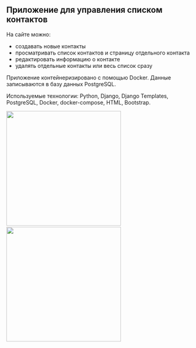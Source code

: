 ## Приложение для управления списком контактов
На сайте можно:
* создавать новые контакты
* просматривать список контактов и страницу отдельного контакта
* редактировать информацию о контакте
* удалять отдельные контакты или весь список сразу

Приложение контейнеризировано с помощью Docker. Данные записываются в базу данных PostgreSQL.

Используемые технологии: Python, Django, Django Templates, PostgreSQL, Docker, docker-compose, HTML, Bootstrap.

<kbd>
  <img src="https://github.com/user-attachments/assets/7f0c976f-60b6-419a-997d-feeb4d5eb80c" width="300"/>
</kbd>
&nbsp
&nbsp
<kbd>
  <img src="https://github.com/user-attachments/assets/85b999f0-3260-43b6-81db-d88828a9fa02" width="300"/>
</kbd>
